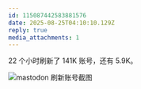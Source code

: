 ```yaml
---
id: 115087442583881576
date: 2025-08-25T04:10:10.129Z
reply: true
media_attachments: 1
---
```


22 个小时刷新了 141K 账号，还有 5.9K。

![mastodon 刷新账号截图](https://files.e5n.cc/media_attachments/files/115/087/441/436/007/675/original/b99cd4bc17bf684e.png)
